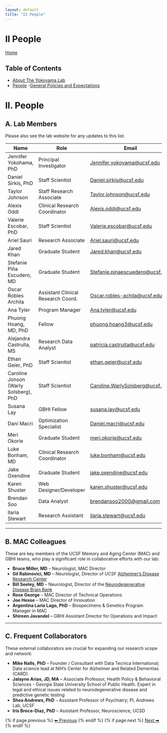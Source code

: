 ```yaml
---
layout: default
title: "II People"
---
```

# II People

[Home](index.md)  

## Table of Contents
- [About The Yokoyama Lab](I_About_The_Yokoyama_Lab.md)
- [People](II_People.md)
-[General Policies and Expectations](III_General_Policies_and_Expectations.md)

# II. People

## A. Lab Members
Please also see the lab website for any updates to this list.

| Name                           | Role                                 | Email                         |
|--------------------------------|--------------------------------------|-------------------------------|
| Jennifer Yokohama, PhD         | Principal Investigator               | [Jennifer.yokoyama@ucsf.edu](mailto:Jennifer.yokoyama@ucsf.edu) |
| Daniel Sirkis, PhD             | Staff Scientist                      | [Daniel.sirkis@ucsf.edu](mailto:Daniel.sirkis@ucsf.edu)         |
| Taylor Johnson                 | Staff Research Associate             | [Taylor.johnson@ucsf.edu](mailto:Taylor.johnson@ucsf.edu)       |
| Alexis Oddi                    | Clinical Research Coordinator        | [Alexis.oddi@ucsf.edu](mailto:Alexis.oddi@ucsf.edu)             |
| Valerie Escobar, PhD           | Staff Scientist                      | [Valerie.escobar@ucsf.edu](mailto:Valerie.escobar@ucsf.edu)     |
| Ariel Sauri                    | Research Associate                   | [Ariel.sauri@ucsf.edu](mailto:Ariel.sauri@ucsf.edu)             |
| Jared Khan                     | Graduate Student                     | [Jared.khan@ucsf.edu](mailto:Jared.khan@ucsf.edu)               |
| Stefanie Piña Escudero, MD     | Graduate Student                     | [Stefanie.pinaescuedero@ucsf.edu](mailto:Stefanie.pinaescuedero@ucsf.edu) |
| Oscar Robles Archila           | Assistant Clinical Research Coord.   | [Oscar.robles-achila@ucsf.edu](mailto:Oscar.robles-achila@ucsf.edu) |
| Ana Tyler                      | Program Manager                      | [Ana.tyler@ucsf.edu](mailto:Ana.tyler@ucsf.edu)                 |
| Phuong Hoang, MD, PhD          | Fellow                               | [phuong.hoang3@ucsf.edu](mailto:phuong.hoang3@ucsf.edu)         |
| Alejandra Castruita, MS        | Research Data Analyst                | [patricia.castruita@ucsf.edu](mailto:patricia.castruita@ucsf.edu) |
| Ethan Geier, PhD               | Staff Scientist                      | [ethan.geier@ucsf.edu](mailto:ethan.geier@ucsf.edu)             |
| Caroline Jonson (Warly Solsberg), PhD | Staff Scientist              | [Caroline.WarlySolsberg@ucsf.edu](mailto:Caroline.WarlySolsberg@ucsf.edu) |
| Susana Lay                     | GBHI Fellow                          | [susana.lay@ucsf.edu](mailto:susana.lay@ucsf.edu)               |
| Dani Macri                     | Optimization Specialist              | [Daniel.macri@ucsf.edu](mailto:Daniel.macri@ucsf.edu)           |
| Meri Okorie                    | Graduate Student                     | [meri.okorie@ucsf.edu](mailto:meri.okorie@ucsf.edu)             |
| Luke Bonham, MD                | Clinical Research Coordinator        | [luke.bonham@ucsf.edu](mailto:luke.bonham@ucsf.edu)             |
| Jake Oxendine                  | Graduate Student                     | [jake.oxendine@ucsf.edu](mailto:jake.oxendine@ucsf.edu)         |
| Karen Shuster                  | Web Designer/Developer               | [karen.shuster@ucsf.edu](mailto:karen.shuster@ucsf.edu)         |
| Brendan Soo                    | Data Analyst                         | [brendansoo2000@gmail.com](mailto:brendansoo2000@gmail.com)     |
| Ilaria Stewart                 | Research Assistant                   | [ilaria.stewart@ucsf.edu](mailto:ilaria.stewart@ucsf.edu)       |

---

## B. MAC Colleagues
These are key members of the UCSF Memory and Aging Center (MAC) and GBHI teams, who play a significant role in collaborative efforts with our lab:

- **Bruce Miller, MD** – Neurologist, MAC Director
- **Gil Rabinovici, MD** – Neurologist, Director of UCSF [Alzheimer’s Disease Research Center](https://memory.ucsf.edu/research-trials/research/adrc)
- **Bill Seeley, MD** – Neurologist, Director of the [Neurodegenerative Disease Brain Bank](https://memory.ucsf.edu/research-trials/professional/neurodegenerative-disease-brain-bank)
- **Rose George** – MAC Director of Technical Operations
- **Joe Hesse** – MAC Director of Innovation
- **Argentina Lario Lago, PhD** – Biospecimens & Genetics Program Manager in MAC
- **Shireen Javandel** – GBHI Assistant Director for Operations and Impact

---

## C. Frequent Collaborators
These external collaborators are crucial for expanding our research scope and network:

- **Mike Nalls, PhD** – Founder / Consultant with Data Tecnica International; Data science lead at NIH’s Center for Alzheimer and Related Dementias (CARD)
- **Jalayne Arias, JD, MA** – Associate Professor, Health Policy & Behavioral Sciences - Georgia State University School of Public Health. Expert in legal and ethical issues related to neurodegenerative disease and predictive genetic testing
- **Shea Andrews, PhD** – Assistant Professor of Psychiatry; PI, Andrews Lab, UCSF
- **Iris Broce-Diaz, PhD** – Assistant Professor, Neuroscience, UCSD

<div id="navigation-buttons">
    {% if page.previous %}
        <a href="{{ page.previous.url }}">⬅ Previous</a>
    {% endif %}
    {% if page.next %}
        <a href="{{ page.next.url }}">Next ➡</a>
    {% endif %}
</div>

